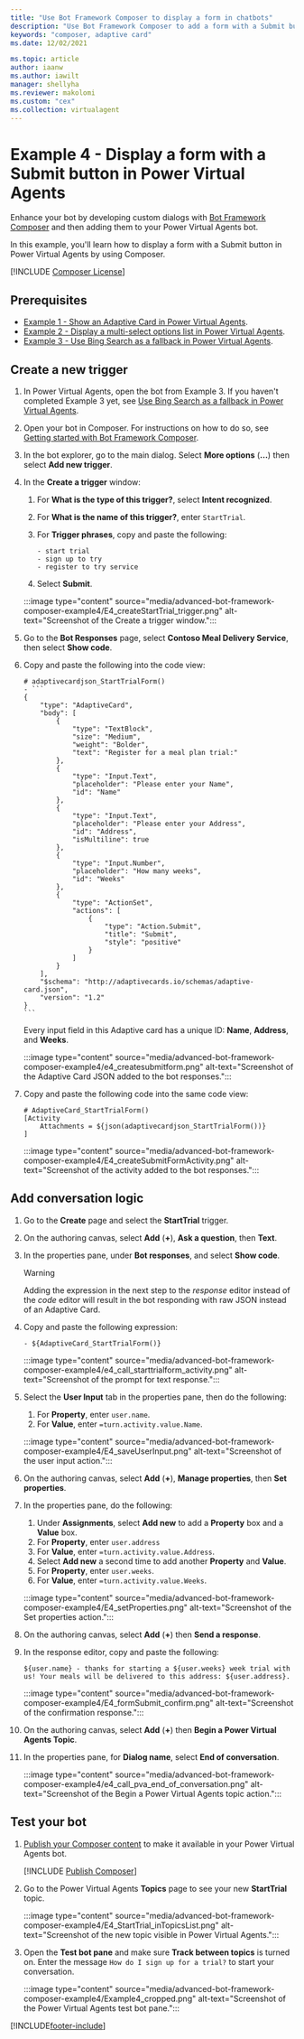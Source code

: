 ```yaml
---
title: "Use Bot Framework Composer to display a form in chatbots"
description: "Use Bot Framework Composer to add a form with a Submit button to your Power Virtual Agents chatbot."
keywords: "composer, adaptive card"
ms.date: 12/02/2021

ms.topic: article
author: iaanw
ms.author: iawilt
manager: shellyha
ms.reviewer: makolomi
ms.custom: "cex"
ms.collection: virtualagent
---
```


# Example 4 - Display a form with a Submit button in Power Virtual Agents

Enhance your bot by developing custom dialogs with [Bot Framework Composer](/composer/) and then adding them to your Power Virtual Agents bot.

In this example, you'll learn how to display a form with a Submit button in Power Virtual Agents by using Composer.

[!INCLUDE [Composer License](includes/composer-license.md)]

## Prerequisites

- [Example 1 - Show an Adaptive Card in Power Virtual Agents](advanced-bot-framework-composer-example1.md).
- [Example 2 - Display a multi-select options list in Power Virtual Agents](advanced-bot-framework-composer-example2.md).
- [Example 3 - Use Bing Search as a fallback in Power Virtual Agents](advanced-bot-framework-composer-example3.md).

## Create a new trigger

1. In Power Virtual Agents, open the bot from Example 3. If you haven't completed Example 3 yet, see [Use Bing Search as a fallback in Power Virtual Agents](advanced-bot-framework-composer-example3.md).

1. Open your bot in Composer. For instructions on how to do so, see [Getting started with Bot Framework Composer](advanced-bot-framework-composer-fundamentals.md#open-your-bot-in-composer).

1. In the bot explorer, go to the main dialog. Select **More options** (**...**) then select **Add new trigger**.

1. In the **Create a trigger** window:

    1. For **What is the type of this trigger?**, select **Intent recognized**.
    1. For **What is the name of this trigger?**, enter `StartTrial`.
    1. For **Trigger phrases**, copy and paste the following:

        ```lu
        - start trial
        - sign up to try
        - register to try service
        ```

    1. Select **Submit**.

    :::image type="content" source="media/advanced-bot-framework-composer-example4/E4_createStartTrial_trigger.png" alt-text="Screenshot of the Create a trigger window.":::

1. Go to the **Bot Responses** page, select **Contoso Meal Delivery Service**, then select **Show code**.

1. Copy and paste the following into the code view:

    ````lg
    # adaptivecardjson_StartTrialForm()
    - ```
    {
        "type": "AdaptiveCard",
        "body": [
            {
                "type": "TextBlock",
                "size": "Medium",
                "weight": "Bolder",
                "text": "Register for a meal plan trial:"
            },
            {
                "type": "Input.Text",
                "placeholder": "Please enter your Name",
                "id": "Name"
            },
            {
                "type": "Input.Text",
                "placeholder": "Please enter your Address",
                "id": "Address",
                "isMultiline": true
            },
            {
                "type": "Input.Number",
                "placeholder": "How many weeks",
                "id": "Weeks"
            },
            {
                "type": "ActionSet",
                "actions": [
                    {
                        "type": "Action.Submit",
                        "title": "Submit",
                        "style": "positive"
                    }
                ]
            }
        ],
        "$schema": "http://adaptivecards.io/schemas/adaptive-card.json",
        "version": "1.2"
    }
    ```
    ````

    Every input field in this Adaptive card has a unique ID: **Name**, **Address**, and **Weeks**.

    :::image type="content" source="media/advanced-bot-framework-composer-example4/e4_createsubmitform.png" alt-text="Screenshot of the Adaptive Card JSON added to the bot responses.":::

1. Copy and paste the following code into the same code view:

    ````lg
    # AdaptiveCard_StartTrialForm()
    [Activity
        Attachments = ${json(adaptivecardjson_StartTrialForm())}
    ]
    ````

    :::image type="content" source="media/advanced-bot-framework-composer-example4/E4_createSubmitFormActivity.png" alt-text="Screenshot of the activity added to the bot responses.":::

## Add conversation logic

1. Go to the **Create** page and select the **StartTrial** trigger.

1. On the authoring canvas, select **Add** (**+**), **Ask a question**, then **Text**.

1. In the properties pane, under **Bot responses**, and select **Show code**.

    > [!WARNING]
    > Adding the expression in the next step to the _response_ editor instead of the _code_ editor will result in the bot responding with raw JSON instead of an Adaptive Card.

1. Copy and paste the following expression:

    ```lg
    - ${AdaptiveCard_StartTrialForm()}
    ```

    :::image type="content" source="media/advanced-bot-framework-composer-example4/e4_call_starttrialform_activity.png" alt-text="Screenshot of the prompt for text response.":::

1. Select the **User Input** tab in the properties pane, then do the following:

    1. For **Property**, enter `user.name`.
    1. For **Value**, enter `=turn.activity.value.Name`.

    :::image type="content" source="media/advanced-bot-framework-composer-example4/E4_saveUserInput.png" alt-text="Screenshot of the user input action.":::

1. On the authoring canvas, select **Add** (**+**), **Manage properties**, then **Set properties**.

1. In the properties pane, do the following:

    1. Under **Assignments**, select **Add new** to add a **Property** box and a **Value** box.
    1. For **Property**, enter `user.address`
    1. For **Value**, enter `=turn.activity.value.Address`.
    1. Select **Add new** a second time to add another **Property** and **Value**.
    1. For **Property**, enter `user.weeks`.
    1. For **Value**, enter `=turn.activity.value.Weeks`.

    :::image type="content" source="media/advanced-bot-framework-composer-example4/E4_setProperties.png" alt-text="Screenshot of the Set properties action.":::

1. On the authoring canvas, select **Add** (**+**) then **Send a response**.

1. In the response editor, copy and paste the following:

    ```lg
    ${user.name} - thanks for starting a ${user.weeks} week trial with us! Your meals will be delivered to this address: ${user.address}.
    ```

    :::image type="content" source="media/advanced-bot-framework-composer-example4/E4_formSubmit_confirm.png" alt-text="Screenshot of the confirmation response.":::

1. On the authoring canvas, select **Add** (**+**) then **Begin a Power Virtual Agents Topic**.

1. In the properties pane, for **Dialog name**, select **End of conversation**.

    :::image type="content" source="media/advanced-bot-framework-composer-example4/e4_call_pva_end_of_conversation.png" alt-text="Screenshot of the Begin a Power Virtual Agents topic action.":::

## Test your bot

1. [Publish your Composer content](advanced-bot-framework-composer-fundamentals.md#test-composer-content-within-power-virtual-agents) to make it available in your Power Virtual Agents bot.

    [!INCLUDE [Publish Composer](includes/composer-publish-note.md)]

1. Go to the Power Virtual Agents **Topics** page to see your new **StartTrial** topic.

    :::image type="content" source="media/advanced-bot-framework-composer-example4/E4_StartTrial_inTopicsList.png" alt-text="Screenshot of the new topic visible in Power Virtual Agents.":::

1. Open the **Test bot pane** and make sure **Track between topics** is turned on. Enter the message `How do I sign up for a trial?` to start your conversation.

    :::image type="content" source="media/advanced-bot-framework-composer-example4/Example4_cropped.png" alt-text="Screenshot of the Power Virtual Agents test bot pane.":::

[!INCLUDE[footer-include](includes/footer-banner.md)]
